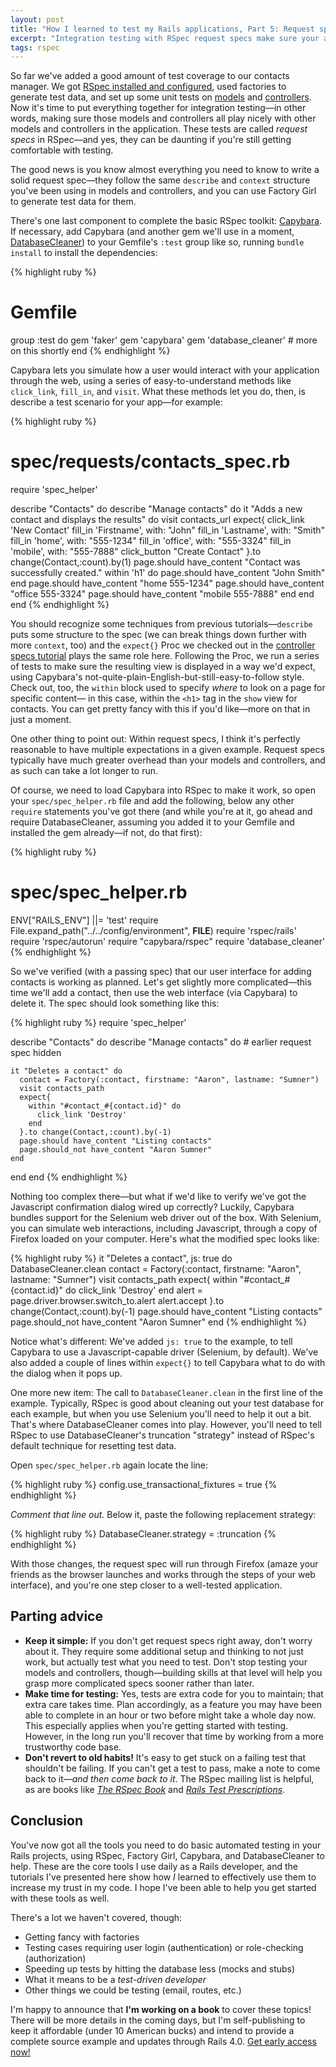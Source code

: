 ```yaml
---
layout: post
title: "How I learned to test my Rails applications, Part 5: Request specs"
excerpt: "Integration testing with RSpec request specs make sure your application's various parts are working in cohesion. Here's a primer on getting started."
tags: rspec
---
```


So far we've added a good amount of test coverage to our contacts manager. We got [RSpec installed and configured](http://everydayrails.com/2012/03/12/testing-series-rspec-setup.html), used factories to generate test data, and set up some unit tests on [models](http://everydayrails.com/2012/03/19/testing-series-rspec-models-factory-girl.html) and [controllers](http://everydayrails.com/2012/04/07/testing-series-rspec-controllers.html). Now it's time to put everything together for integration testing&mdash;in other words, making sure those models and controllers all play nicely with other models and controllers in the application. These tests are called _request specs_ in RSpec&mdash;and yes, they can be daunting if you're still getting comfortable with testing.

The good news is you know almost everything you need to know to write a solid request spec&mdash;they follow the same `describe` and `context` structure you've been using in models and controllers, and you can use Factory Girl to generate test data for them.

There's one last component to complete the basic RSpec toolkit: [Capybara](https://github.com/jnicklas/capybara). If necessary, add Capybara (and another gem we'll use in a moment, [DatabaseCleaner](https://github.com/bmabey/database_cleaner)) to your Gemfile's `:test` group like so, running `bundle install` to install the dependencies:

{% highlight ruby %}
# Gemfile

group :test do
  gem 'faker'
  gem 'capybara'
  gem 'database_cleaner' # more on this shortly
end
{% endhighlight %}

Capybara lets you simulate how a user would interact with your application through the web, using a series of easy-to-understand methods like `click_link`, `fill_in`, and `visit`. What these methods let you do, then, is describe a test scenario for your app&mdash;for example:

{% highlight ruby %}
# spec/requests/contacts_spec.rb

require 'spec_helper'

describe "Contacts" do
  describe "Manage contacts" do
    it "Adds a new contact and displays the results" do
      visit contacts_url
      expect{
        click_link 'New Contact'
        fill_in 'Firstname', with: "John"
        fill_in 'Lastname', with: "Smith"
        fill_in 'home', with: "555-1234"
        fill_in 'office', with: "555-3324"
        fill_in 'mobile', with: "555-7888"
        click_button "Create Contact"
      }.to change(Contact,:count).by(1)
      page.should have_content "Contact was successfully created."
      within 'h1' do
        page.should have_content "John Smith"
      end
      page.should have_content "home 555-1234"
      page.should have_content "office 555-3324"
      page.should have_content "mobile 555-7888"
    end
  end
end
{% endhighlight %}

You should recognize some techniques from previous tutorials&mdash;`describe` puts some structure to the spec (we can break things down further with more `context`, too) and the `expect{}` Proc we checked out in the [controller specs tutorial](http://everydayrails.com/2012/04/07/testing-series-rspec-controllers.html) plays the same role here. Following the Proc, we run a series of tests to make sure the resulting view is displayed in a way we'd expect, using Capybara's not-quite-plain-English-but-still-easy-to-follow style. Check out, too, the `within` block used to specify _where_ to look on a page for specific content&mdash; in this case, within the `<h1>` tag in the `show` view for contacts. You can get pretty fancy with this if you'd like&mdash;more on that in just a moment.

One other thing to point out: Within request specs, I think it's perfectly reasonable to have multiple expectations in a given example. Request specs typically have much greater overhead than your models and controllers, and as such can take a lot longer to run.

Of course, we need to load Capybara into RSpec to make it work, so open your `spec/spec_helper.rb` file and add the following, below any other `require` statements you've got there (and while you're at it, go ahead and require DatabaseCleaner, assuming you added it to your Gemfile and installed the gem already&mdash;if not, do that first):

{% highlight ruby %}
  # spec/spec_helper.rb

  ENV["RAILS_ENV"] ||= 'test'
  require File.expand_path("../../config/environment", __FILE__)
  require 'rspec/rails'
  require 'rspec/autorun'
  require "capybara/rspec"
  require 'database_cleaner'
{% endhighlight %}

So we've verified (with a passing spec) that our user interface for adding contacts is working as planned. Let's get slightly more complicated&mdash;this time we'll add a contact, then use the web interface (via Capybara) to delete it. The spec should look something like this:

{% highlight ruby %}
require 'spec_helper'

describe "Contacts" do
  describe "Manage contacts" do
    # earlier request spec hidden
    
    it "Deletes a contact" do
      contact = Factory(:contact, firstname: "Aaron", lastname: "Sumner")
      visit contacts_path
      expect{
        within "#contact_#{contact.id}" do
          click_link 'Destroy'
        end
      }.to change(Contact,:count).by(-1)
      page.should have_content "Listing contacts"
      page.should_not have_content "Aaron Sumner"
    end
  end
end
{% endhighlight %}

Nothing too complex there&mdash;but what if we'd like to verify we've got the Javascript confirmation dialog wired up correctly? Luckily, Capybara bundles support for the Selenium web driver out of the box. With Selenium, you can simulate web interactions, including Javascript, through a copy of Firefox loaded on your computer. Here's what the modified spec looks like:

{% highlight ruby %}
it "Deletes a contact", js: true do
  DatabaseCleaner.clean
  contact = Factory(:contact, firstname: "Aaron", lastname: "Sumner")
  visit contacts_path
  expect{
    within "#contact_#{contact.id}" do
      click_link 'Destroy'
    end
    alert = page.driver.browser.switch_to.alert
    alert.accept
  }.to change(Contact,:count).by(-1)
  page.should have_content "Listing contacts"
  page.should_not have_content "Aaron Sumner"
end
{% endhighlight %}

Notice what's different: We've added `js: true` to the example, to tell Capybara to use a Javascript-capable driver (Selenium, by default). We've also added a couple of lines within `expect{}` to tell Capybara what to do with the dialog when it pops up.

One more new item: The call to `DatabaseCleaner.clean` in the first line of the example. Typically, RSpec is good about cleaning out your test database for each example, but when you use Selenium you'll need to help it out a bit. That's where DatabaseCleaner comes into play. However, you'll need to tell RSpec to use DatabaseCleaner's truncation "strategy" instead of RSpec's default technique for resetting test data.

Open `spec/spec_helper.rb` again locate the line:

{% highlight ruby %}
config.use_transactional_fixtures = true
{% endhighlight %}

*Comment that line out.* Below it, paste the following replacement strategy:

{% highlight ruby %}
DatabaseCleaner.strategy = :truncation
{% endhighlight %}

With those changes, the request spec will run through Firefox (amaze your friends as the browser launches and works through the steps of your web interface), and you're one step closer to a well-tested application.

## Parting advice

* **Keep it simple:** If you don't get request specs right away, don't worry about it. They require some additional setup and thinking to not just work, but actually test what you need to test. Don't stop testing your models and controllers, though&mdash;building skills at that level will help you grasp more complicated specs sooner rather than later.
* **Make time for testing:** Yes, tests are extra code for you to maintain; that extra care takes time. Plan accordingly, as a feature you may have been able to complete in an hour or two before might take a whole day now. This especially applies when you're getting started with testing. However, in the long run you'll recover that time by working from a more trustworthy code base.
* **Don't revert to old habits!** It's easy to get stuck on a failing test that shouldn't be failing. If you can't get a test to pass, make a note to come back to it&mdash;_and then come back to it_. The RSpec mailing list is helpful, as are books like _[The RSpec Book](http://www.amazon.com/gp/product/1934356379/ref=as_li_ss_tl?ie=UTF8&tag=everrail-20&linkCode=as2&camp=1789&creative=390957&creativeASIN=1934356379)_ and _[Rails Test Prescriptions](http://www.amazon.com/gp/product/1934356646/ref=as_li_ss_tl?ie=UTF8&tag=everrail-20&linkCode=as2&camp=1789&creative=390957&creativeASIN=1934356646)_.

## Conclusion

You've now got all the tools you need to do basic automated testing in your Rails projects, using RSpec, Factory Girl, Capybara, and DatabaseCleaner to help. These are the core tools I use daily as a Rails developer, and the tutorials I've presented here show how _I_ learned to effectively use them to increase my trust in my code. I hope I've been able to help you get started with these tools as well.

There's a lot we haven't covered, though:

* Getting fancy with factories
* Testing cases requiring user login (authentication) or role-checking (authorization)
* Speeding up tests by hitting the database less (mocks and stubs)
* What it means to be a _test-driven developer_
* Other things we could be testing (email, routes, etc.)

I'm happy to announce that **I'm working on a book** to cover these topics! There will be more details in the coming days, but I'm self-publishing to keep it affordable (under 10 American bucks) and intend to provide a complete source example and updates through Rails 4.0. [Get early access now!](http://leanpub.com/everydayrailsrspec)